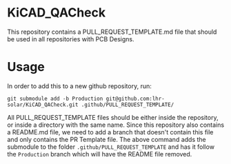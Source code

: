 # KiCAD_QACheck
This repository contains a PULL_REQUEST_TEMPLATE.md file that should be used in all repositories with PCB Designs.

# Usage

In order to add this to a new github repository, run:

`git submodule add -b Production git@github.com:lhr-solar/KiCAD_QACheck.git .github/PULL_REQUEST_TEMPLATE/`

All PULL_REQUEST_TEMPLATE files should be either inside the repository, or inside a directory with the same name. Since this repository also contains a README.md file, we need to add a branch that doesn't contain this file and only contains the PR Template file. The above command adds the submodule to the folder `.github/PULL_REQUEST_TEMPLATE` and has it follow the `Production` branch which will have the README file removed.
